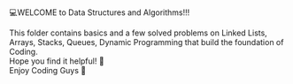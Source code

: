 :computer:WELCOME to Data Structures and Algorithms!!!

This folder contains basics and a few solved problems on Linked Lists, Arrays, Stacks, Queues, Dynamic Programming that build the foundation of Coding.   
Hope you find it helpful! :smiling_face_with_three_hearts:  
Enjoy Coding Guys  :sparkling_heart:  
